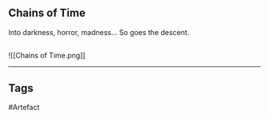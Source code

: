 ## Chains of Time
Into darkness, horror, madness...
So goes the descent.
## 
![[Chains of Time.png]]

---
## Tags
#Artefact